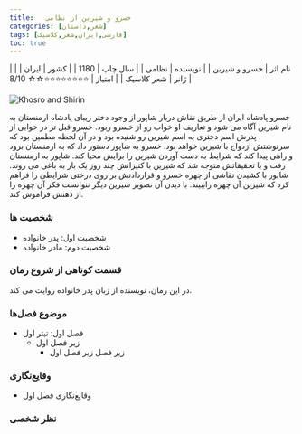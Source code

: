 ```yaml
---
title:   خسرو و شیرین از نظامی
categories: [شعر,داستان]
tags: [فارسی,ایران,شعر,کلاسیک]
toc: true
---
```



| نام اثر | خسرو و شیرین |
| نویسنده | نظامی |
| سال چاپ | 1180 |
| کشور | ایران |
| ژانر | شعر کلاسیک |
| امتیاز | ⭐⭐⭐⭐⭐⭐⭐⭐☆☆ 8/10 |



![Khosro and Shirin](KhosroShirin.png)


خسرو پادشاه ایران از طریق نقاش دربار شاپور از وجود دختر زیبای پادشاه ارمنستان به نام شیرین آگاه می شود و تعاریف او خواب رو از خسرو ربود. خسرو قبل تر در خوابی از پدرش اسم دختری به اسم شیرین رو شنیده بود و در آن لحظه مطمین بود که سرنوشتش ازدواج با شیرین خواهد بود. 
خسرو به شاپور دستور داد که به ارمنستان برود و راهی پیدا کند که شرایط به دست آوردن شیرین را برایش محیا کند. شاپور به ارمنستان رفت و با تحقیقاتش متوجه شد که شیرین با کنیزانش چند روز یک بار به باغی می روند. شاپور با کشیدن نقاشی از چهره خسرو و قراردادنش بر روی درختی شرایطی را فراهم کرد که شیرین آن چهره راببیند. 
با دیدن آن تصویر شیرین دیگر نتوانست فکر آن چهره را از ذهنش فراموش کند. 


### شخصیت ها
- شخصیت اول: پدر خانواده
- شخصیت دوم: مادر خانواده

### قسمت کوتاهی از شروع رمان
در این رمان، نویسنده از زبان پدر خانواده روایت می کند.

### موضوع فصل‌ها
- فصل اول: تیتر اول
  - زیر فصل اول
    - زیر فصل زیر فصل اول

### وقایع‌نگاری
- وقایع‌نگاری فصل اول

### نظر شخصی



